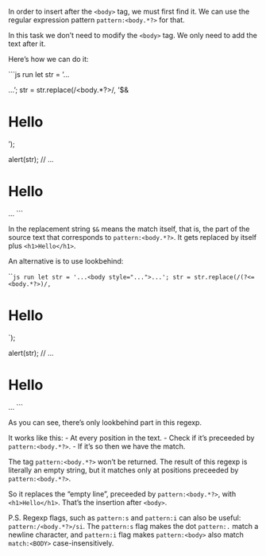 In order to insert after the `<body>` tag, we must first find it. We can use the regular expression pattern `pattern:<body.*?>` for that.

In this task we don’t need to modify the `<body>` tag. We only need to add the text after it.

Here’s how we can do it:

\`\`\`js run let str = ’…

…’; str = str.replace(/&lt;body.\*?&gt;/, ’$&

# Hello

’);

alert(str); // …

# Hello

… \`\`\`

In the replacement string `$&` means the match itself, that is, the part of the source text that corresponds to `pattern:<body.*?>`. It gets replaced by itself plus `<h1>Hello</h1>`.

An alternative is to use lookbehind:

\`\``js run let str = '...<body style="...">...'; str = str.replace(/(?<=<body.*?>)/,`

# Hello

\`);

alert(str); // …

# Hello

… \`\`\`

As you can see, there’s only lookbehind part in this regexp.

It works like this: - At every position in the text. - Check if it’s preceeded by `pattern:<body.*?>`. - If it’s so then we have the match.

The tag `pattern:<body.*?>` won’t be returned. The result of this regexp is literally an empty string, but it matches only at positions preceeded by `pattern:<body.*?>`.

So it replaces the “empty line”, preceeded by `pattern:<body.*?>`, with `<h1>Hello</h1>`. That’s the insertion after `<body>`.

P.S. Regexp flags, such as `pattern:s` and `pattern:i` can also be useful: `pattern:/<body.*?>/si`. The `pattern:s` flag makes the dot `pattern:.` match a newline character, and `pattern:i` flag makes `pattern:<body>` also match `match:<BODY>` case-insensitively.
